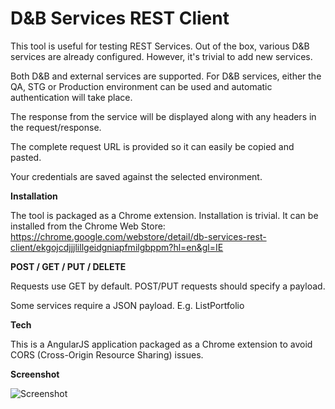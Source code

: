 D&B Services REST Client
========================

This tool is useful for testing REST Services. Out of the box, various D&B services are already configured. However, it's trivial to add new services.

Both D&B and external services are supported. For D&B services, either the QA, STG or Production environment can be used and automatic authentication will take place.

The response from the service will be displayed along with any headers in the request/response.

The complete request URL is provided so it can easily be copied and pasted.

Your credentials are saved against the selected environment.


**Installation**

The tool is packaged as a Chrome extension. Installation is trivial. It can be installed from the Chrome Web Store:  https://chrome.google.com/webstore/detail/db-services-rest-client/ekgojcdjjjlillgeidgniapfmilgbppm?hl=en&gl=IE


**POST / GET / PUT / DELETE**

Requests use GET by default. POST/PUT requests should specify a payload.

Some services require a JSON payload. E.g. ListPortfolio


**Tech**

This is a AngularJS application packaged as a Chrome extension to avoid CORS (Cross-Origin Resource Sharing) issues.


**Screenshot**

![Screenshot](https://raw.githubusercontent.com/paulhitz/SimpleRestClient/master/img/screenshots/screenshot.png)

